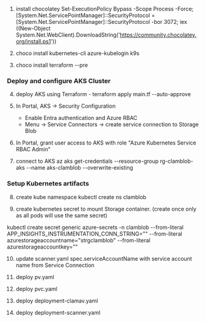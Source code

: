 1. install chocolatey
Set-ExecutionPolicy Bypass -Scope Process -Force; [System.Net.ServicePointManager]::SecurityProtocol = [System.Net.ServicePointManager]::SecurityProtocol -bor 3072; iex ((New-Object System.Net.WebClient).DownloadString('https://community.chocolatey.org/install.ps1'))

2. choco install kubernetes-cli azure-kubelogin k9s
3. choco install terraform --pre 

### Deploy and configure AKS Cluster

4. deploy AKS using Terraform - terraform apply main.tf --auto-approve

5. In Portal, AKS -> Security Configuration
    - Enable Entra authentication and Azure RBAC
    - Menu -> Service Connectors -> create service connection to Storage Blob
   
6. In Portal, grant user access to AKS with role "Azure Kubernetes Service RBAC Admin"
   
7. connect to AKS
az aks get-credentials --resource-group rg-clamblob-aks --name aks-clamblob --overwrite-existing

### Setup Kubernetes artifacts  

8. create kube namespace
   kubectl create ns clamblob

9. create kubernetes secret to mount Storage container.
(create once only as all pods will use the same secret)

kubectl create secret generic azure-secrets -n clamblob 
   --from-literal APP_INSIGHTS_INSTRUMENTATION_CONN_STRING="" 
   --from-literal azurestorageaccountname="strgclamblob"
   --from-literal azurestorageaccountkey=""

10. update scanner.yaml spec.serviceAccountName with service account name from Service Connection

11. deploy pv.yaml
12. deploy pvc.yaml
13. deploy deployment-clamav.yaml
14. deploy deployment-scanner.yaml


